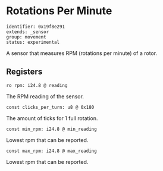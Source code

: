 # Rotations Per Minute

    identifier: 0x19f8e291
    extends: _sensor
    group: movement
    status: experimental

A sensor that measures RPM (rotations per minute) of a rotor.

## Registers

    ro rpm: i24.8 @ reading

The RPM reading of the sensor.

    const clicks_per_turn: u8 @ 0x180
    
The amount of ticks for 1 full rotation.

    const min_rpm: i24.8 @ min_reading

Lowest rpm that can be reported.

    const max_rpm: i24.8 @ max_reading

Lowest rpm that can be reported.
